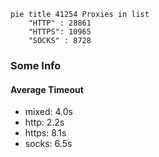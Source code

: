 
```mermaid
pie title 41254 Proxies in list
    "HTTP" : 28861
    "HTTPS": 10965
    "SOCKS" : 8728
```

### Some Info
#### Average Timeout

- mixed: 4.0s
- http: 2.2s
- https: 8.1s
- socks: 6.5s